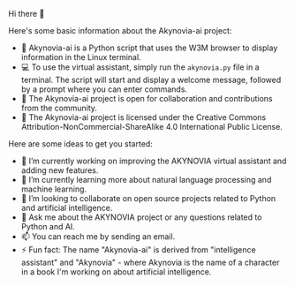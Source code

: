 Hi there 👋

Here's some basic information about the Akynovia-ai project:

- 🤖 Akynovia-ai is a Python script that uses the W3M browser to display information in the Linux terminal.
- 💻 To use the virtual assistant, simply run the `akynovia.py` file in a terminal. The script will start and display a welcome message, followed by a prompt where you can enter commands.
- 🚀 The Akynovia-ai project is open for collaboration and contributions from the community.
- 📝 The Akynovia-ai project is licensed under the Creative Commons Attribution-NonCommercial-ShareAlike 4.0 International Public License.

Here are some ideas to get you started:

- 🔭 I’m currently working on improving the AKYNOVIA virtual assistant and adding new features.
- 🌱 I’m currently learning more about natural language processing and machine learning.
- 👯 I’m looking to collaborate on open source projects related to Python and artificial intelligence.
- 💬 Ask me about the AKYNOVIA project or any questions related to Python and AI.
- 📫 You can reach me by sending an email.
- ⚡ Fun fact: The name "Akynovia-ai" is derived from "intelligence assistant" and "Akynovia" - where Akynovia is the name of a character in a book I'm working on about artificial intelligence.
